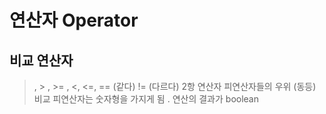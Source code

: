 # 연산자 Operator

## 비교 연산자
>   , > , >= , <, <=, == (같다) != (다르다) 
>   2항 연산자
>   피연산자들의 우위 (동등) 비교
>   피연산자는 숫자형을 가지게 됨 . 
>   연산의 결과가 boolean 